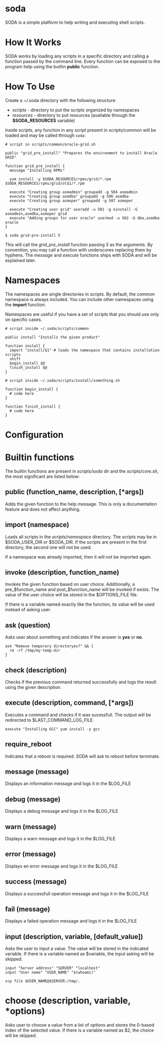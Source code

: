 # soda

SODA is a simple platform to help writing and executing shell scripts.

# How It Works

SODA works by loading any scripts in a specific directory and calling a
function passed by the command line. Every function can be exposed to
the program help using the builtin **public** function.

# How To Use

Create a ~/.soda directory with the following structure:

* _scripts_ - directory to put the scripts organized by namespaces
* _resources_ - directory to put resources (available through the 
**$SODA_RESOURCES** variable)

Inside *scripts*, any function in any script present in *scripts/common* will be
loaded and may be called through `soda`:

    # script in scripts/common/oracle-grid.sh
    
    public "grid_pre_install" "Prepares the environment to install Oracle GRID"
    
    function grid_pre_install {
      message "Installing RPMs"

      yum install -y $SODA_RESOURCES/rpms/grid/*.rpm $SODA_RESOURCES/rpms/grid/ol$1/*.rpm

      execute "Creating group asmadmin" groupadd -g 504 asmadmin
      execute "Creating group asmdba" groupadd -g 506 asmdba
      execute "Creating group asmoper" groupadd -g 507 asmoper
      
      execute "Creating user grid" useradd -u 501 -g oinstall -G asmadmin,asmdba,asmoper grid
      execute "Adding groups for user oracle" usermod -u 502 -G dba,asmdba oracle
    }

    $ soda grid-pre-install 5

This will call the *grid_pre_install* function passing *5* as the arguments. By convention, you
may call a function with underscores replacing them by hyphens. The *message* and *execute* functions
ships with SODA and will be explained later.

# Namespaces

The namespaces are single directories in _scripts_. By default, the *common* namespace
is always included. You can include other namespaces using the **import** function.

Namespaces are useful if you have a set of scripts that you should use
only on specific cases.

    # script inside ~/.soda/scripts/common
    
    public install "Installs the given product"
    
    function install {
      import "install/$1" # loads the namespace that contains installation scripts
      shift
      begin_install $@
      finish_install $@
    }
    
    # script inside ~/.soda/scripts/install/something.sh
    
    function begin_install {
      # code here
    }
    
    function finish_install {
      # code here
    }

# Configuration

# Builtin functions

The builtin functions are present in *scripts/soda* dir and the *scripts/core.sh*, the
most significant are listed below:

## public (function_name, description, [*args])

Adds the given function to the help message. This is only a documentation feature and
does not affect anything.

## import (namespace)

Loads all scripts in the *scripts/namespace* directory. The scripts may be in
$SODA_USER_DIR or $SODA_DIR. If the scripts are present in the first directory,
the second one will not be used.

If a namespace was already imported, then it will not be imported again.

## invoke (description, function_name)

Invokes the given function based on user choice. Additionally, a pre_$function_name and
post_$function_name will be invoked if exists. The value of the user choice will be stored
in the $OPTIONS_FILE file.

If there is a variable named exactly like the function, its value will be used instead of
asking user.

## ask (question)

Asks user about something and indicates if the answer is **yes** or **no**.

    ask "Remove temporary directoryes?" && {
      rm -rf /tmp/my-temp-dir
    }
    
## check (description)

Checks if the previous command returned successfully and logs the result using the given
description.

## execute (description, command, [*args])

Executes a command and checks if it was sucessfull. The output will be redirected to
$LAST_COMMAND_LOG_FILE.

    execute "Installing GCC" yum install -y gcc

## require_reboot

Indicates that a reboot is required. SODA will ask to reboot before terminate.

## message (message)

Displays an information message and logs it in the $LOG_FILE

## debug (message)

Displays a debug message and logs it in the $LOG_FILE

## warn (message)

Displays a warn message and logs it in the $LOG_FILE

## error (message)

Displays en error message and logs it in the $LOG_FILE

## success (message)

Displays a successfull operation message and logs it in the $LOG_FILE

## fail (message)

Displays a failed operation message and logs it in the $LOG_FILE

## input (description, variable, [default_value])

Asks the user to input a value. The value will be stored in the indicated
variable. If there is a variable named as $variable, the input asking will
be skipped.

    input "Server address" "SERVER" "localhost"
    input "User name" "USER_NAME" "$(whoami)"
    
    scp file $USER_NAME@$SERVER:/tmp/.
    
# choose (description, variable, *options)
        
Asks user to choose a value from a list of options and stores the 0-based index
of the selected value. If there is a variable named as $2, the choice will be skipped.
